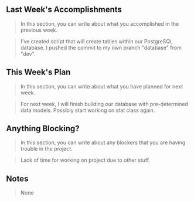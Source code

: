 ## Last Week's Accomplishments

> In this section, you can write about what you accomplished in the previous week.

> I've created script that will create tables within our PostgreSQL database.
> I pushed the commit to my own branch "database" from "dev".

## This Week's Plan

> In this section, you can write about what you have planned for next week.

> For next week, I will finish building our database with pre-determined data models.
> Possibly start working on stat class again.

## Anything Blocking?

> In this section, you can write about any blockers that you are having trouble in the project.

> Lack of time for working on project due to other stuff.

## Notes

> None
